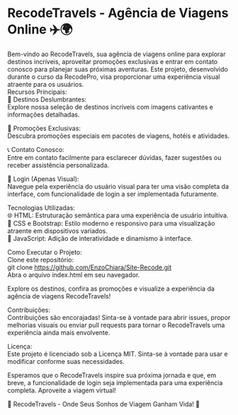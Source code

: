 # RecodeTravels - Agência de Viagens Online ✈️🌍 <br>

Bem-vindo ao RecodeTravels, sua agência de viagens online para explorar destinos incríveis, aproveitar promoções exclusivas e entrar em contato conosco para planejar suas próximas aventuras. Este projeto, desenvolvido durante o curso da RecodePro, visa proporcionar uma experiência visual atraente para os usuários.
<br>
Recursos Principais:<br>
🌆 Destinos Deslumbrantes:<br>
Explore nossa seleção de destinos incríveis com imagens cativantes e informações detalhadas.<br>

💸 Promoções Exclusivas:<br>
Descubra promoções especiais em pacotes de viagens, hotéis e atividades.<br>

📞 Contato Conosco:<br>
Entre em contato facilmente para esclarecer dúvidas, fazer sugestões ou receber assistência personalizada.<br>

🔐 Login (Apenas Visual):<br>
Navegue pela experiência do usuário visual para ter uma visão completa da interface, com funcionalidade de login a ser implementada futuramente.<br>

Tecnologias Utilizadas:<br>
🌐 HTML: Estruturação semântica para uma experiência de usuário intuitiva.<br>
🎨 CSS e Bootstrap: Estilo moderno e responsivo para uma visualização atraente em dispositivos variados.<br>
🚀 JavaScript: Adição de interatividade e dinamismo à interface.<br>

Como Executar o Projeto:<br>
Clone este repositório:<br>
git clone https://github.com/EnzoChiara/Site-Recode.git<br>
Abra o arquivo index.html em seu navegador.<br>

Explore os destinos, confira as promoções e visualize a experiência da agência de viagens RecodeTravels!<br>

Contribuições:<br>
Contribuições são encorajadas! Sinta-se à vontade para abrir issues, propor melhorias visuais ou enviar pull requests para tornar o RecodeTravels uma experiência ainda mais envolvente.<br>

Licença:<br>
Este projeto é licenciado sob a Licença MIT. Sinta-se à vontade para usar e modificar conforme suas necessidades.<br>

Esperamos que o RecodeTravels inspire sua próxima jornada e que, em breve, a funcionalidade de login seja implementada para uma experiência completa.
Aproveite a viagem virtual!<br>

🌟 RecodeTravels - Onde Seus Sonhos de Viagem Ganham Vida! 🌟<br>
